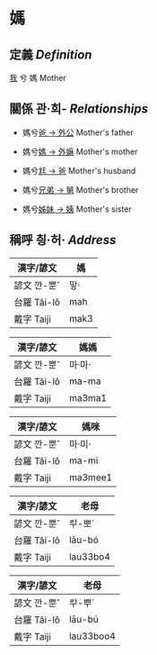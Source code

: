 # 媽
## 定義 _Definition_
[我](member1.md) 兮 媽
Mother

## 關係 관·희- _Relationships_

- 媽兮[爸 → 外公](member13.md) Mother's father

- 媽兮[媽 → 外嫲](member14.md) Mother's mother

- 媽兮[尪 → 爸](member2.md) Mother's husband

- 媽兮[兄弟 → 舅](member16.md) Mother's brother

- 媽兮[姊妹 → 姨](member15.md) Mother's sister



## 稱呼 칑·허· _Address_

漢字/諺文 | 媽
--- | ---
諺文 깐-뿐ˆ | 맣·
台羅 Tâi-lô | mah
戴字 Taiji | mak3


漢字/諺文 | 媽媽
--- | ---
諺文 깐-뿐ˆ | 마·마·
台羅 Tâi-lô | ma-ma
戴字 Taiji | ma3ma1


漢字/諺文 | 媽咪
--- | ---
諺文 깐-뿐ˆ | 마·미·
台羅 Tâi-lô | ma-mi
戴字 Taiji | ma3mee1


漢字/諺文 | 老母
--- | ---
諺文 깐-뿐ˆ | ᄅᅷ-뽀ˊ
台羅 Tâi-lô | lāu-bó
戴字 Taiji | lau33bo4


漢字/諺文 | 老母
--- | ---
諺文 깐-뿐ˆ | ᄅᅷ-뿌ˊ
台羅 Tâi-lô | lāu-bú
戴字 Taiji | lau33boo4


